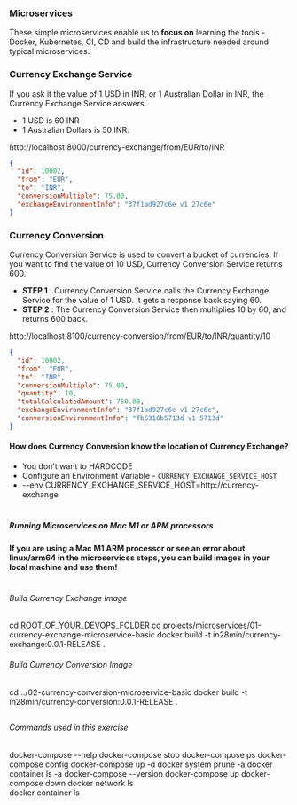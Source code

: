 ### Microservices

These simple microservices enable us to **focus on** learning the tools - Docker, Kubernetes, CI, CD and  build the infrastructure needed around typical microservices.

### Currency Exchange Service

If you ask it the value of 1 USD in INR, or 1 Australian Dollar in INR, the Currency Exchange Service answers 
- 1 USD is 60 INR
- 1 Australian Dollars is 50 INR. 

http://localhost:8000/currency-exchange/from/EUR/to/INR

```json
{
  "id": 10002,
  "from": "EUR",
  "to": "INR",
  "conversionMultiple": 75.00,
  "exchangeEnvironmentInfo": "37f1ad927c6e v1 27c6e"
}
```

### Currency Conversion

Currency Conversion Service is used to convert a bucket of currencies. If you want to find the value of 10 USD, Currency Conversion Service returns 600. 
- **STEP 1** : Currency Conversion Service calls the Currency Exchange Service for the value of 1 USD. It gets a response back saying 60.
- **STEP 2** : The Currency Conversion Service then multiplies 10 by 60, and returns 600 back. 

http://localhost:8100/currency-conversion/from/EUR/to/INR/quantity/10

```json
{
  "id": 10002,
  "from": "EUR",
  "to": "INR",
  "conversionMultiple": 75.00,
  "quantity": 10,
  "totalCalculatedAmount": 750.00,
  "exchangeEnvironmentInfo": "37f1ad927c6e v1 27c6e",
  "conversionEnvironmentInfo": "fb6316b5713d v1 5713d"
}
```

#### How does Currency Conversion know the location of Currency Exchange?
- You don't want to HARDCODE
- Configure an Environment Variable - `CURRENCY_EXCHANGE_SERVICE_HOST`
- --env CURRENCY_EXCHANGE_SERVICE_HOST=http://currency-exchange




# ###################################################### 
##### Running Microservices on Mac M1 or ARM processors
#### If you are using a Mac M1 ARM processor or see an error about linux/arm64 in the microservices steps, you can build images in your local machine and use them!
# ###################################################### 

###### Build Currency Exchange Image
cd ROOT_OF_YOUR_DEVOPS_FOLDER
cd projects/microservices/01-currency-exchange-microservice-basic
docker build -t in28min/currency-exchange:0.0.1-RELEASE .

###### Build Currency Conversion Image
cd ../02-currency-conversion-microservice-basic
docker build -t in28min/currency-conversion:0.0.1-RELEASE .


## #####################################################
###### Commands used in this exercise
docker-compose --help
docker-compose stop
docker-compose ps
docker-compose config
docker-compose up -d
docker system prune -a
docker container ls -a
docker-compose --version
docker-compose up
docker-compose down 
docker network ls              
docker container ls
